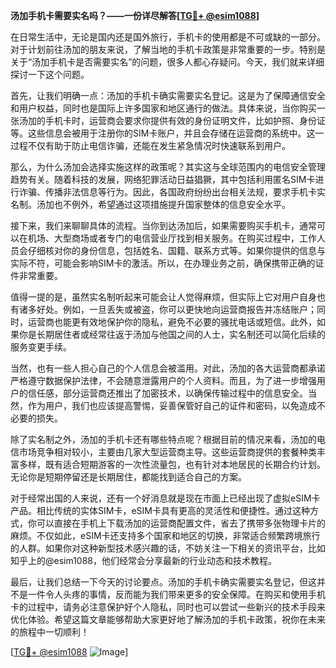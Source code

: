 **汤加手机卡需要实名吗？——一份详尽解答[[TG💪+ @esim1088](https://t.me/s/esim1088)]**

在日常生活中，无论是国内还是国外旅行，手机卡的使用都是不可或缺的一部分。对于计划前往汤加的朋友来说，了解当地的手机卡政策是非常重要的一步。特别是关于“汤加手机卡是否需要实名”的问题，很多人都心存疑问。今天，我们就来详细探讨一下这个问题。

首先，让我们明确一点：汤加的手机卡确实需要实名登记。这是为了保障通信安全和用户权益，同时也是国际上许多国家和地区通行的做法。具体来说，当你购买一张汤加的手机卡时，运营商会要求你提供有效的身份证明文件，比如护照、身份证等。这些信息会被用于注册你的SIM卡账户，并且会存储在运营商的系统中。这一过程不仅有助于防止电信诈骗，还能在发生紧急情况时快速联系到用户。

那么，为什么汤加会选择实施这样的政策呢？其实这与全球范围内的电信安全管理趋势有关。随着科技的发展，网络犯罪活动日益猖獗，其中包括利用匿名SIM卡进行诈骗、传播非法信息等行为。因此，各国政府纷纷出台相关法规，要求手机卡实名制。汤加也不例外，希望通过这项措施提升国家整体的信息安全水平。

接下来，我们来聊聊具体的流程。当你到达汤加后，如果需要购买手机卡，通常可以在机场、大型商场或者专门的电信营业厅找到相关服务。在购买过程中，工作人员会仔细核对你的身份信息，包括姓名、国籍、联系方式等。如果你提供的信息与实际不符，可能会影响SIM卡的激活。所以，在办理业务之前，确保携带正确的证件非常重要。

值得一提的是，虽然实名制听起来可能会让人觉得麻烦，但实际上它对用户自身也有诸多好处。例如，一旦丢失或被盗，你可以更快地向运营商报告并冻结账户；同时，运营商也能更有效地保护你的隐私，避免不必要的骚扰电话或短信。此外，如果你是长期居住者或经常往返于汤加与他国之间的人士，实名制还可以简化后续的服务变更手续。

当然，也有一些人担心自己的个人信息会被滥用。对此，汤加的各大运营商都承诺严格遵守数据保护法律，不会随意泄露用户的个人资料。而且，为了进一步增强用户的信任感，部分运营商还推出了加密技术，以确保传输过程中的信息安全。当然，作为用户，我们也应该提高警惕，妥善保管好自己的证件和密码，以免造成不必要的损失。

除了实名制之外，汤加的手机卡还有哪些特点呢？根据目前的情况来看，汤加的电信市场竞争相对较小，主要由几家大型运营商主导。这些运营商提供的套餐种类丰富多样，既有适合短期游客的一次性流量包，也有针对本地居民的长期合约计划。无论你是短期停留还是长期居住，都能找到适合自己的方案。

对于经常出国的人来说，还有一个好消息就是现在市面上已经出现了虚拟eSIM卡产品。相比传统的实体SIM卡，eSIM卡具有更高的灵活性和便捷性。通过这种方式，你可以直接在手机上下载汤加的运营商配置文件，省去了携带多张物理卡片的麻烦。不仅如此，eSIM卡还支持多个国家和地区的切换，非常适合频繁跨境旅行的人群。如果你对这种新型技术感兴趣的话，不妨关注一下相关的资讯平台，比如知乎上的@esim1088，他们经常会分享最新的行业动态和技术教程。

最后，让我们总结一下今天的讨论要点。汤加的手机卡确实需要实名登记，但这并不是一件令人头疼的事情，反而能为我们带来更多的安全保障。在购买和使用手机卡的过程中，请务必注意保护好个人隐私，同时也可以尝试一些新兴的技术手段来优化体验。希望这篇文章能够帮助大家更好地了解汤加的手机卡政策，祝你在未来的旅程中一切顺利！

[[TG💪+ @esim1088](https://t.me/s/esim1088) ![Image](https://i.postimg.cc/4NQfJmqS/Snipaste-2025-05-13-00-14-12.png)]